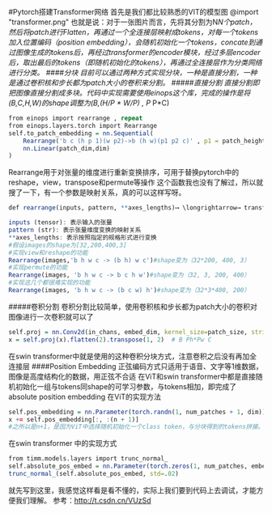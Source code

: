 #Pytorch搭建Transformer网络
首先是我们都比较熟悉的VIT的模型图
@import "transformer.png"
也就是说：对于一张图片而言，先将其分割为N*N个patch，然后将patch进行Flatten，再通过一个全连接层映射成tokens，对每一个tokens加入位置编码（position embedding），会随机初始化一个tokens，concate到通过图像生成的tokens后，再经过transformer的encoder模块，经过多层encoder后，取出最后的tokens（即随机初始化的tokens），再通过全连接层作为分类网络进行分类。
####分块
目前可以通过两种方式实现分块，一种是直接分割，一种是通过卷积核和步长都为patch大小的卷积来分割。
#####直接分割
直接分割即把图像直接分割成多块。代码中实现需要使用einops这个库，完成的操作是将(B,C,H,W)的shape调整为(B,(H/P * W/P) , P* P*C)
```r
from einops import rearrange , repeat
from einops.layers.torch import Rearrange
self.to_patch_embedding = nn.Sequential(
    Rearrange('b c (h p 1)(w p2)->b (h w)(p1 p2 c)' , p1 = patch_height, p2 = patch_width),
    nn.Linear(patch_dim,dim)
)
```
Rearrange用于对张量的维度进行重新变换排序，可用于替换pytorch中的reshape，view，transpose和permute等操作
这个函数我也没有了解过，所以就搜了一下，有一个参数是映射关系，真的可以这样写呀。
```r
def rearrange(inputs, pattern, **axes_lengths)⟶ \longrightarrow⟶ transform_inputs

inputs (tensor): 表示输入的张量
pattern (str): 表示张量维度变换的映射关系
**axes_lengths: 表示按照指定的规格形式进行变换
#假设images的shape为[32,200,400,3]
#实现view和reshape的功能
Rearrange(images,'b h w c -> (b h) w c')#shape变为（32*200, 400, 3）
#实现permute的功能
Rearrange(images, 'b h w c -> b c h w')#shape变为（32, 3, 200, 400）
#实现这几个都很难实现的功能
Rearrange(images, 'b h w c -> (b c w) h')#shape变为（32*3*400, 200）
```
#####卷积分割
卷积分割比较简单，使用卷积核和步长都为patch大小的卷积对图像进行一次卷积就可以了
```r
self.proj = nn.Conv2d(in_chans, embed_dim, kernel_size=patch_size, stride=patch_size)
x = self.proj(x).flatten(2).transpose(1, 2)  # B Ph*Pw C
```
在swin transformer中就是使用的这种卷积分块方式，注意卷积之后没有再加全连接层
####Position Embedding
正弦编码方式只适用于语音、文字等1维数据，图像是高度结构化的数据，用正弦不合适
在ViT和swin transformer中都是直接随机初始化一组与tokens同shape的可学习参数，与tokens相加，即完成了absolute position embedding
在ViT的实现方法
```r
self.pos_embedding = nn.Parameter(torch.randn(1, num_patches + 1, dim))
x += self.pos_embedding[:, :(n + 1)]
#之所以是n+1，是因为ViT中选择随机初始化一个class token，与分块得到的tokens拼接。所以patches的数量为num_patches+1。
```
在swin transformer 中的实现方式
```r
from timm.models.layers import trunc_normal_
self.absolute_pos_embed = nn.Parameter(torch.zeros(1, num_patches, embed_dim))
trunc_normal_(self.absolute_pos_embed, std=.02)
```
就先写到这里，我感觉这样看是看不懂的，实际上我们要到代码上去调试，才能方便我们理解。
参考：http://t.csdn.cn/VUzSd
